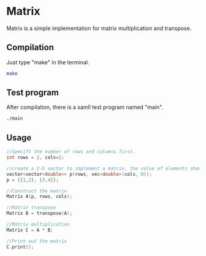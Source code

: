 # Matrix

Matrix is a simple implementation for matrix multiplication and transpose.

## Compilation

Just type "make" in the terminal.

```bash
make
```

## Test program
After compilation, there is a samll test program named "main".
```bash
./main
```

## Usage

```c++
//Specift the number of rows and columns first.
int rows = 2, cols=2;

//create a 2-D vector to implement a matrix, the value of elements should be defined by the user.
vector<vector<double>> p(rows, vec<double>(cols, 0));
p = {{1,2}, {3,4}};

//Construct the matrix
Matrix A(p, rows, cols);

//Matrix transpose
Matrix B = transpose(A);

//Matrix multiplication
Matrix C = A * B;

//Print out the matrix
C.print();
```

